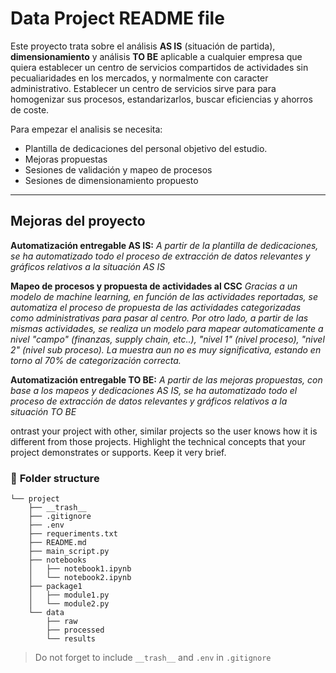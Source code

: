 # Data Project README file

Este proyecto trata sobre el análisis **AS IS** (situación de partida), **dimensionamiento** y análisis **TO BE** aplicable a cualquier empresa que quiera establecer un centro de servicios compartidos de actividades sin pecualiaridades en los mercados, y normalmente con caracter administrativo. 
Establecer un centro de servicios sirve para para homogenizar sus procesos, estandarizarlos, buscar eficiencias y ahorros de coste.

Para empezar el analisis se necesita: 
- Plantilla de dedicaciones del personal objetivo del estudio.
- Mejoras propuestas
- Sesiones de validación y mapeo de procesos
- Sesiones de dimensionamiento propuesto

---

## **Mejoras del proyecto**


**Automatización entregable AS IS:**
*A partir de la plantilla de dedicaciones, se ha automatizado todo el proceso de extracción de datos relevantes y gráficos relativos a la situación AS IS*


**Mapeo de procesos y propuesta de actividades al CSC** 
*Gracias a un modelo de machine learning, en función de las actividades reportadas, se automatiza el proceso de propuesta de las actividades categorizadas como administrativas para pasar al centro. Por otro lado, a partir de las mismas actividades, se realiza un modelo para mapear automaticamente a nivel "campo" (finanzas, supply chain, etc..), "nivel 1" (nivel proceso), "nivel 2" (nivel sub proceso).
La muestra aun no es muy significativa, estando en torno al 70% de categorización correcta.*

**Automatización entregable TO BE:**
*A partir de las mejoras propuestas, con base a los mapeos y dedicaciones AS IS, se ha automatizado todo el proceso de extracción de datos relevantes y gráficos relativos a la situación TO BE*

ontrast your project with other, similar projects so the user knows how it is different from those projects. Highlight the technical concepts that your project demonstrates or supports. Keep it very brief.


### :file_folder: **Folder structure**
```
└── project
    ├── __trash__
    ├── .gitignore
    ├── .env
    ├── requeriments.txt
    ├── README.md
    ├── main_script.py
    ├── notebooks
    │   ├── notebook1.ipynb
    │   └── notebook2.ipynb
    ├── package1
    │   ├── module1.py
    │   └── module2.py
    └── data
        ├── raw
        ├── processed
        └── results
```

> Do not forget to include `__trash__` and `.env` in `.gitignore` 


